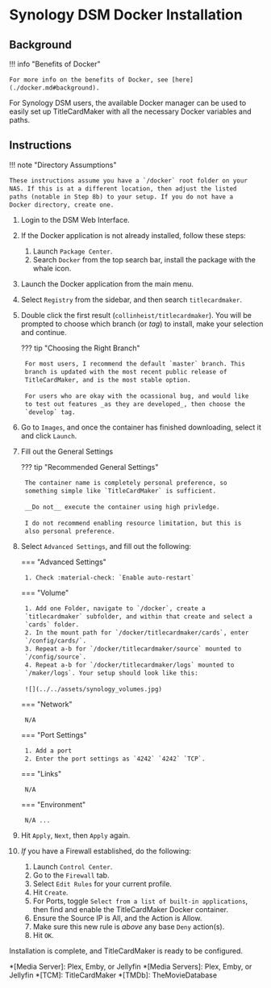 # Synology DSM Docker Installation
## Background
!!! info "Benefits of Docker"

    For more info on the benefits of Docker, see [here](./docker.md#background).

For Synology DSM users, the available Docker manager can be used to
easily set up TitleCardMaker with all the necessary Docker variables and
paths.

## Instructions

!!! note "Directory Assumptions"

    These instructions assume you have a `/docker` root folder on your
    NAS. If this is at a different location, then adjust the listed
    paths (notable in Step 8b) to your setup. If you do not have a
    Docker directory, create one.

1. Login to the DSM Web Interface.
2. If the Docker application is not already installed, follow these steps:

    1. Launch `Package Center`.
    2. Search `Docker` from the top search bar, install the package with
    the whale icon.

3. Launch the Docker application from the main menu.
4. Select `Registry` from the sidebar, and then search `titlecardmaker`.
5. Double click the first result (`collinheist/titlecardmaker`). You
will be prompted to choose which branch (or _tag_) to install,
make your selection and continue.

    ??? tip "Choosing the Right Branch"

        For most users, I recommend the default `master` branch. This
        branch is updated with the most recent public release of
        TitleCardMaker, and is the most stable option.

        For users who are okay with the ocassional bug, and would like
        to test out features _as they are developed_, then choose the
        `develop` tag.

6. Go to `Images`, and once the container has finished downloading,
select it and click `Launch`.
7. Fill out the General Settings

    ??? tip "Recommended General Settings"

        The container name is completely personal preference, so
        something simple like `TitleCardMaker` is sufficient.

        __Do not__ execute the container using high privledge.

        I do not recommend enabling resource limitation, but this is
        also personal preference.

8. Select `Advanced Settings`, and fill out the following:

    === "Advanced Settings"

        1. Check :material-check: `Enable auto-restart`

    === "Volume"
    
        1. Add one Folder, navigate to `/docker`, create a
        `titlecardmaker` subfolder, and within that create and select a
        `cards` folder.
        2. In the mount path for `/docker/titlecardmaker/cards`, enter
        `/config/cards/`.
        3. Repeat a-b for `/docker/titlecardmaker/source` mounted to
        `/config/source`.
        4. Repeat a-b for `/docker/titlecardmaker/logs` mounted to
        `/maker/logs`. Your setup should look like this:

        ![](../../assets/synology_volumes.jpg)

    === "Network"

        N/A

    === "Port Settings"

        1. Add a port
        2. Enter the port settings as `4242` `4242` `TCP`.

    === "Links"

        N/A

    === "Environment"

        N/A ...

9. Hit `Apply`, `Next`, then `Apply` again.
10. _If_ you have a Firewall established, do the following:

    1. Launch `Control Center`.
    2. Go to the `Firewall` tab.
    3. Select `Edit Rules` for your current profile.
    4. Hit `Create`.
    5. For Ports, toggle `Select from a list of built-in applications`,
    then find and enable the TitleCardMaker Docker container.
    6. Ensure the Source IP is All, and the Action is Allow.
    7. Make sure this new rule is _above_ any base `Deny` action(s).
    8. Hit `OK`.

Installation is complete, and TitleCardMaker is ready to be configured.

*[Media Server]: Plex, Emby, or Jellyfin
*[Media Servers]: Plex, Emby, or Jellyfin
*[TCM]: TitleCardMaker
*[TMDb]: TheMovieDatabase